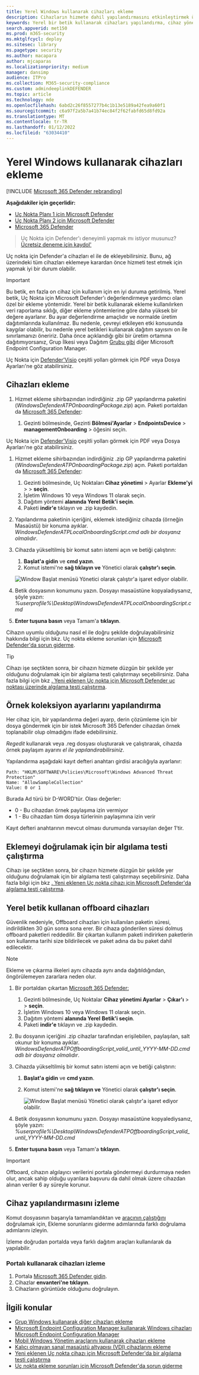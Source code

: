 ```yaml
---
title: Yerel Windows kullanarak cihazları ekleme
description: Cihazların hizmete dahil yapılandırmasını etkinleştirmek üzere cihazlara yapılandırma paketini dağıtmak için yerel bir betik kullanın.
keywords: Yerel bir betik kullanarak cihazları yapılandırma, cihaz yönetimi, Uç nokta cihazları için Microsoft Defender'ı yapılandırma
search.appverid: met150
ms.prod: m365-security
ms.mktglfcycl: deploy
ms.sitesec: library
ms.pagetype: security
ms.author: macapara
author: mjcaparas
ms.localizationpriority: medium
manager: dansimp
audience: ITPro
ms.collection: M365-security-compliance
ms.custom: admindeeplinkDEFENDER
ms.topic: article
ms.technology: mde
ms.openlocfilehash: 6abd2c26f8557277b4c1b13e5189a42fea9a60f1
ms.sourcegitcommit: c6a97f2a5b7a41b74ec84f2f62fabfd65d8fd92a
ms.translationtype: MT
ms.contentlocale: tr-TR
ms.lasthandoff: 01/12/2022
ms.locfileid: "63034410"
---
```

# <a name="onboard-windows-devices-using-a-local-script"></a>Yerel Windows kullanarak cihazları ekleme

[!INCLUDE [Microsoft 365 Defender rebranding](../../includes/microsoft-defender.md)]

**Aşağıdakiler için geçerlidir:**
- [Uç Nokta Planı 1 için Microsoft Defender](https://go.microsoft.com/fwlink/p/?linkid=2154037)
- [Uç Nokta Planı 2 için Microsoft Defender](https://go.microsoft.com/fwlink/p/?linkid=2154037)
- [Microsoft 365 Defender](https://go.microsoft.com/fwlink/?linkid=2118804)

> Uç Nokta için Defender'ı deneyimli yapmak mı istiyor musunuz? [Ücretsiz deneme için kaydol'](https://signup.microsoft.com/create-account/signup?products=7f379fee-c4f9-4278-b0a1-e4c8c2fcdf7e&ru=https://aka.ms/MDEp2OpenTrial?ocid=docs-wdatp-configureendpointsscript-abovefoldlink)

Uç nokta için Defender'a cihazları el ile de ekleyebilirsiniz. Bunu, ağ üzerindeki tüm cihazları eklemeye karardan önce hizmeti test etmek için yapmak iyi bir durum olabilir.

> [!IMPORTANT]
> Bu betik, en fazla on cihaz için kullanım için en iyi duruma getirilmiş.
> Yerel betik, Uç Nokta için Microsoft Defender'ı değerlendirmeye yardımcı olan özel bir ekleme yöntemidir.
> Yerel bir betik kullanarak ekleme kullanılırken veri raporlama sıklığı, diğer ekleme yöntemlerine göre daha yüksek bir değere ayarlanır.
> Bu ayar değerlendirme amaçlıdır ve normalde üretim dağıtımlarında kullanılmaz. Bu nedenle, çevreyi etkileyen etki konusunda kaygılar olabilir, bu nedenle yerel betikleri kullanarak dağıtım sayısını on ile sınırlamanızı öneririz.
> Daha önce açıklandığı gibi bir üretim ortamına dağıtımıyorsanız, Grup İlkesi veya Dağıtım [Grubu gibi](configure-endpoints.md) diğer Microsoft Endpoint Configuration Manager.

Uç Nokta için [Defender'Visio](https://github.com/MicrosoftDocs/microsoft-365-docs/raw/public/microsoft-365/security/defender-endpoint/downloads/mdatp-deployment-strategy.pdf) çeşitli yolları görmek için PDF veya Dosya Ayarları'ne göz atabilirsiniz.[](https://github.com/MicrosoftDocs/microsoft-365-docs/raw/public/microsoft-365/security/defender-endpoint/downloads/mdatp-deployment-strategy.vsdx) 

## <a name="onboard-devices"></a>Cihazları ekleme 

1.  Hizmet ekleme sihirbazından indirdiğiniz .zip GP yapılandırma paketini (*WindowsDefenderATPOnboardingPackage.zip*) açın. Paketi portaldan da <a href="https://go.microsoft.com/fwlink/p/?linkid=2077139" target="_blank">Microsoft 365 Defender</a>:

    1. Gezinti bölmesinde, Gezinti **Bölmesi'Ayarlar** >  **EndpointsDevice** >  **managementOnboarding** >  öğesini seçin.


Uç Nokta için [Defender'Visio](https://download.microsoft.com/download/5/6/0/5609001f-b8ae-412f-89eb-643976f6b79c/mde-deployment-strategy.pdf) çeşitli yolları görmek için PDF veya Dosya Ayarları'ne göz atabilirsiniz.[](https://download.microsoft.com/download/5/6/0/5609001f-b8ae-412f-89eb-643976f6b79c/mde-deployment-strategy.vsdx)

1. Hizmet ekleme sihirbazından indirdiğiniz .zip GP yapılandırma paketini (*WindowsDefenderATPOnboardingPackage.zip*) açın. Paketi portaldan da <a href="https://go.microsoft.com/fwlink/p/?linkid=2077139" target="_blank">Microsoft 365 Defender</a>:
    1. Gezinti bölmesinde, Uç Noktaları **Cihaz yönetimi** \> Ayarlar **Ekleme'yi** \>  \> **seçin**.
    2. İşletim Windows 10 veya Windows 11 olarak seçin.
    3. Dağıtım yöntemi **alanında Yerel** **Betik'i seçin**.
    4. Paketi **indir'e** tıklayın ve .zip kaydedin.

2. Yapılandırma paketinin içeriğini, eklemek istediğiniz cihazda (örneğin Masaüstü) bir konuma ayıklar. *WindowsDefenderATPLocalOnboardingScript.cmd adlı bir dosyanız olmalıdır*.

3. Cihazda yükseltilmiş bir komut satırı istemi açın ve betiği çalıştırın:
   1. **Başlat'a gidin** ve **cmd yazın**.
   2. Komut istemi'ne **sağ tıklayın ve** Yönetici olarak **çalıştır'ı seçin**.

    ![Window Başlat menüsü Yönetici olarak çalıştır'a işaret ediyor olabilir.](images/run-as-admin.png)

4.  Betik dosyasının konumunu yazın. Dosyayı masaüstüne kopyaladıysanız, şöyle yazın: *%userprofile%\Desktop\WindowsDefenderATPLocalOnboardingScript.cmd*

5.  **Enter tuşuna basın** veya Tamam'a **tıklayın**.

Cihazın uyumlu olduğunu nasıl el ile doğru şekilde doğrulayabilirsiniz hakkında bilgi için bkz. Uç nokta ekleme sorunları için [Microsoft Defender'da sorun giderme](troubleshoot-onboarding.md).

> [!TIP]
> Cihazı işe seçtikten sonra, bir cihazın hizmete düzgün bir şekilde yer olduğunu doğrulamak için bir algılama testi çalıştırmayı seçebilirsiniz. Daha fazla bilgi için bkz [. Yeni eklenen Uç nokta için Microsoft Defender uç noktası üzerinde algılama testi çalıştırma](run-detection-test.md).

## <a name="configure-sample-collection-settings"></a>Örnek koleksiyon ayarlarını yapılandırma

Her cihaz için, bir yapılandırma değeri ayarp, derin çözümleme için bir dosya göndermek için bir istek Microsoft 365 Defender cihazdan örnek toplanabilir olup olmadığını ifade edebilirsiniz.

*Regedit* kullanarak veya .reg dosyası oluşturarak ve çalıştırarak, cihazda örnek paylaşım ayarını *el ile yapılandırabilirsiniz*.

Yapılandırma aşağıdaki kayıt defteri anahtarı girdisi aracılığıyla ayarlanır:

```console
Path: "HKLM\SOFTWARE\Policies\Microsoft\Windows Advanced Threat Protection"
Name: "AllowSampleCollection"
Value: 0 or 1
```

Burada Ad türü bir D-WORD'tür. Olası değerler:

- 0 - Bu cihazdan örnek paylaşıma izin vermiyor
- 1 - Bu cihazdan tüm dosya türlerinin paylaşımına izin verir

Kayıt defteri anahtarının mevcut olması durumunda varsayılan değer 1'tir.

## <a name="run-a-detection-test-to-verify-onboarding"></a>Eklemeyi doğrulamak için bir algılama testi çalıştırma

Cihazı işe seçtikten sonra, bir cihazın hizmete düzgün bir şekilde yer olduğunu doğrulamak için bir algılama testi çalıştırmayı seçebilirsiniz. Daha fazla bilgi için bkz [. Yeni eklenen Uç nokta cihazı için Microsoft Defender'da algılama testi çalıştırma](run-detection-test.md).

## <a name="offboard-devices-using-a-local-script"></a>Yerel betik kullanan offboard cihazları

Güvenlik nedeniyle, Offboard cihazları için kullanılan paketin süresi, indirildikten 30 gün sonra sona erer. Bir cihaza gönderilen süresi dolmuş offboard paketleri reddedilir. Bir çıkartan kullanım paketi indirirken paketlerin son kullanma tarihi size bildirilecek ve paket adına da bu paket dahil edilecektir.

> [!NOTE]
> Ekleme ve çıkarma ilkeleri aynı cihazda aynı anda dağıtıldığından, öngörülemeyen zararlara neden olur.

1. Bir portaldan çıkartan <a href="https://go.microsoft.com/fwlink/p/?linkid=2077139" target="_blank">Microsoft 365 Defender:</a>
    1. Gezinti bölmesinde, Uç Noktalar **Cihaz yönetimi Ayarlar** \> **Çıkar'ı** \>  \> **seçin**.
    2. İşletim Windows 10 veya Windows 11 olarak seçin.
    3. Dağıtım yöntemi **alanında Yerel** **Betik'i seçin**.
    4. Paketi **indir'e** tıklayın ve .zip kaydedin.

2. Bu dosyanın içeriğini .zip cihazlar tarafından erişilebilen, paylaşılan, salt okunur bir konuma ayıklar. *WindowsDefenderATPOffboardingScript_valid_until_YYYY-MM-DD.cmd adlı bir dosyanız olmalıdır*.

3. Cihazda yükseltilmiş bir komut satırı istemi açın ve betiği çalıştırın:
   1. **Başlat'a gidin** ve **cmd yazın**.
   2. Komut istemi'ne **sağ tıklayın ve** Yönetici olarak **çalıştır'ı seçin**.

        ![Window Başlat menüsü Yönetici olarak çalıştır'a işaret ediyor olabilir.](images/run-as-admin.png)

4. Betik dosyasının konumunu yazın. Dosyayı masaüstüne kopyalediysanız, şöyle yazın: *%userprofile%\Desktop\WindowsDefenderATPOffboardingScript_valid_until_YYYY-MM-DD.cmd*

5. **Enter tuşuna basın** veya Tamam'a **tıklayın**.

> [!IMPORTANT]
> Offboard, cihazın algılayıcı verilerini portala göndermeyi durdurmaya neden olur, ancak sahip olduğu uyarılara başvuru da dahil olmak üzere cihazdan alınan veriler 6 ay süreyle korunur.

## <a name="monitor-device-configuration"></a>Cihaz yapılandırmasını izleme

Komut dosyasının başarıyla tamamlandıktan ve [aracının çalıştığını](troubleshoot-onboarding.md) doğrulamak için, Ekleme sorunlarını giderme adımlarında farklı doğrulama adımlarını izleyin.

İzleme doğrudan portalda veya farklı dağıtım araçları kullanılarak da yapılabilir.

### <a name="monitor-devices-using-the-portal"></a>Portalı kullanarak cihazları izleme

1. Portala <a href="https://go.microsoft.com/fwlink/p/?linkid=2077139" target="_blank">Microsoft 365 Defender gidin</a>.
2. Cihazlar **envanteri'ne tıklayın**.
3. Cihazların görüntüde olduğunu doğrulayın.

## <a name="related-topics"></a>İlgili konular
- [Grup Windows kullanarak diğer cihazları ekleme](configure-endpoints-gp.md)
- [Microsoft Endpoint Configuration Manager kullanarak Windows cihazları Microsoft Endpoint Configuration Manager](configure-endpoints-sccm.md)
- [Mobil Windows Yönetim araçlarını kullanarak cihazları ekleme](configure-endpoints-mdm.md)
- [Kalıcı olmayan sanal masaüstü altyapısı (VDI) cihazlarını ekleme](configure-endpoints-vdi.md)
- [Yeni eklenen Uç nokta cihazı için Microsoft Defender'da bir algılama testi çalıştırma](run-detection-test.md)
- [Uç nokta ekleme sorunları için Microsoft Defender'da sorun giderme](troubleshoot-onboarding.md)
